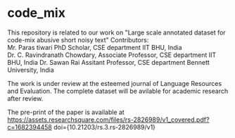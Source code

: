 # code_mix
This repository is related to our work on "Large scale annotated dataset for code-mix abusive short noisy text" 
Contributors:  
Mr. Paras tiwari PhD Scholar, CSE department IIT BHU, India  
Dr. C. Ravindranath Chowdary, Associate Professor, CSE department IIT BHU, India
Dr. Sawan Rai Assitant Professor, CSE department Bennett University, India  

The work is under review at the esteemed journal of Language Resources and Evaluation.
The complete dataset will be avilable for academic research after review.

The pre-print of the paper is available at
https://assets.researchsquare.com/files/rs-2826989/v1_covered.pdf?c=1682394458
doi={10.21203/rs.3.rs-2826989/v1}
